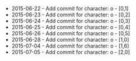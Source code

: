 - 2015-06-22 - Add commit for character: o - [0,1]
- 2015-06-23 - Add commit for character: o - [0,2]
- 2015-06-24 - Add commit for character: o - [0,3]
- 2015-06-25 - Add commit for character: o - [0,4]
- 2015-06-26 - Add commit for character: o - [0,5]
- 2015-06-28 - Add commit for character: o - [1,0]
- 2015-07-04 - Add commit for character: o - [1,6]
- 2015-07-05 - Add commit for character: o - [2,0]

